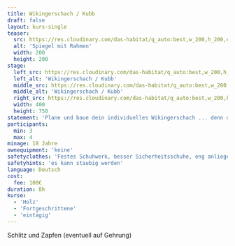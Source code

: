 ```yaml
---
title: Wikingerschach / Kubb
draft: false
layout: kurs-single
teaser:
  src: https://res.cloudinary.com/das-habitat/q_auto:best,w_200,h_200,c_fill,f_auto,dpr_auto/v1588774938/kurse/wikingerschach0_tzj7xo.jpg
  alt: 'Spiegel mit Rahmen'
  width: 200
  height: 200
stage:
  left_src: https://res.cloudinary.com/das-habitat/q_auto:best,w_200,h_200,c_fill,f_auto,dpr_auto/v1588774938/kurse/wikingerschach2_hvvrzi.jpg
  left_alt: 'Wikingerschach / Kubb'
  middle_src: https://res.cloudinary.com/das-habitat/q_auto:best,w_200,h_200,c_fill,f_auto,dpr_auto/v1588774939/kurse/wikingerschach4_pv13hg.jpg
  middle_alt: 'Wikingerschach / Kubb'
  right_src: https://res.cloudinary.com/das-habitat/q_auto:best,w_200,h_200,c_fill,f_auto,dpr_auto/v1588774940/kurse/wikingerschach1_pxc7xd.jpg
  width: 400
  height: 750
statement: 'Plane und baue dein individuelles Wikingerschach ... denn der nächste Sommer kommt bestimmt!'
participants:
  min: 3
  max: 4
minage: 18 Jahre
ownequipment: 'keine'
safetyclothes: 'Festes Schuhwerk, besser Sicherheitsschuhe, eng anliegende Kleidung, Haarbedeckung'
safetyhints: 'es kann staubig werden'
language: Deutsch
cost:
  fee: 100€
duration: 8h
kurse:
  - 'Holz'
  - 'Fortgeschrittene'
  - 'eintägig'
---
```


Schlitz und Zapfen (eventuell auf Gehrung)
